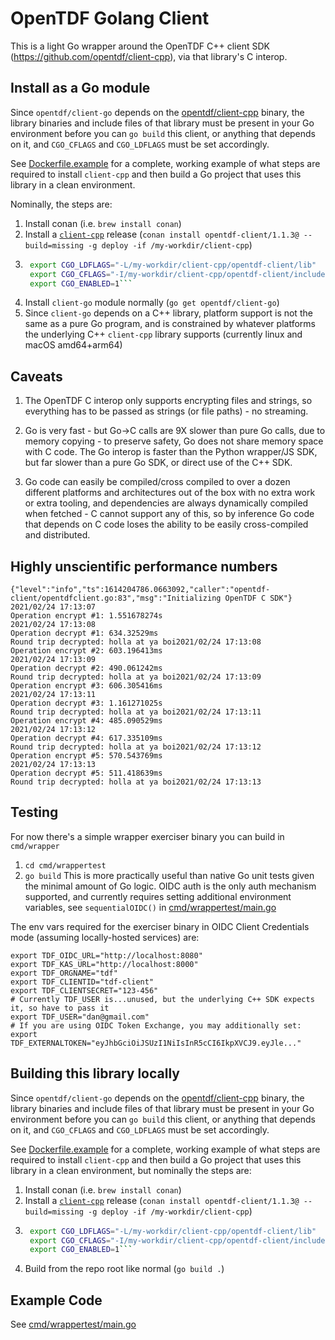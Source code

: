 # OpenTDF Golang Client

This is a light Go wrapper around the OpenTDF C++ client SDK (https://github.com/opentdf/client-cpp), via that library's C interop.

## Install as a Go module

Since `opentdf/client-go` depends on the [opentdf/client-cpp](https://github.com/opentdf/client-cpp) binary, the library binaries and include files of that library
must be present in your Go environment before you can `go build` this client, or anything that depends on it, and `CGO_CFLAGS` and `CGO_LDFLAGS` must be set accordingly.

See [Dockerfile.example](./Dockerfile.example) for a complete, working example of what steps are required to install `client-cpp` and then build a Go project that uses this library in a clean environment.

Nominally, the steps are: 
1. Install conan (i.e. `brew install conan`)
1. Install a [`client-cpp`](https://github.com/opentdf/client-cpp) release (`conan install opentdf-client/1.1.3@ --build=missing -g deploy -if /my-workdir/client-cpp`)
1. ```sh
    export CGO_LDFLAGS="-L/my-workdir/client-cpp/opentdf-client/lib"
    export CGO_CFLAGS="-I/my-workdir/client-cpp/opentdf-client/include"
    export CGO_ENABLED=1```
1. Install `client-go` module normally (`go get opentdf/client-go`)
1. Since `client-go` depends on a C++ library, platform support is not the same as a pure Go program, and is constrained by whatever platforms the underlying C++ `client-cpp` library supports (currently linux and macOS amd64+arm64)

## Caveats

1. The OpenTDF C interop only supports encrypting files and strings, so everything has to be passed as strings (or file paths) - no streaming.

1. Go is very fast - but Go->C calls are 9X slower than pure Go calls, due to memory copying - to preserve safety, Go does not share memory space with C code. The Go interop is faster than the Python wrapper/JS SDK, but far slower than a pure Go SDK, or direct use of the C++ SDK.

1. Go code can easily be compiled/cross compiled to over a dozen different platforms and architectures out of the box with no extra work or extra tooling, and dependencies are always dynamically compiled when fetched - C cannot support any of this, so by inference Go code that depends on C code loses the ability to be easily cross-compiled and distributed.

## Highly unscientific performance numbers

    {"level":"info","ts":1614204786.0663092,"caller":"opentdf-client/opentdfclient.go:83","msg":"Initializing OpenTDF C SDK"}
    2021/02/24 17:13:07
    Operation encrypt #1: 1.551678274s
    2021/02/24 17:13:08
    Operation decrypt #1: 634.32529ms
    Round trip decrypted: holla at ya boi2021/02/24 17:13:08
    Operation encrypt #2: 603.196413ms
    2021/02/24 17:13:09
    Operation decrypt #2: 490.061242ms
    Round trip decrypted: holla at ya boi2021/02/24 17:13:09
    Operation encrypt #3: 606.305416ms
    2021/02/24 17:13:11
    Operation decrypt #3: 1.161271025s
    Round trip decrypted: holla at ya boi2021/02/24 17:13:11
    Operation encrypt #4: 485.090529ms
    2021/02/24 17:13:12
    Operation decrypt #4: 617.335109ms
    Round trip decrypted: holla at ya boi2021/02/24 17:13:12
    Operation encrypt #5: 570.543769ms
    2021/02/24 17:13:13
    Operation decrypt #5: 511.418639ms
    Round trip decrypted: holla at ya boi2021/02/24 17:13:13
  
## Testing

For now there's a simple wrapper exerciser binary you can build in `cmd/wrapper`

1. `cd cmd/wrappertest`
1. `go build`
This is more practically useful than native Go unit tests given the minimal amount of Go logic.
OIDC auth is the only auth mechanism supported, and currently requires setting additional environment variables, see `sequentialOIDC()` in [cmd/wrappertest/main.go](cmd/wrappertest/main.go)

The env vars required for the exerciser binary in OIDC Client Credentials mode (assuming locally-hosted services) are:

```shell
export TDF_OIDC_URL="http://localhost:8080"
export TDF_KAS_URL="http://localhost:8000"
export TDF_ORGNAME="tdf"
export TDF_CLIENTID="tdf-client"
export TDF_CLIENTSECRET="123-456"
# Currently TDF_USER is...unused, but the underlying C++ SDK expects it, so have to pass it
export TDF_USER="dan@gmail.com"
# If you are using OIDC Token Exchange, you may additionally set:
export TDF_EXTERNALTOKEN="eyJhbGciOiJSUzI1NiIsInR5cCI6IkpXVCJ9.eyJle..."
```

## Building this library locally

Since `opentdf/client-go` depends on the [opentdf/client-cpp](https://github.com/opentdf/client-cpp) binary, the library binaries and include files of that library
must be present in your Go environment before you can `go build` this client, or anything that depends on it, and `CGO_CFLAGS` and `CGO_LDFLAGS` must be set accordingly.

See [Dockerfile.example](./Dockerfile.example) for a complete, working example of what steps are required to install `client-cpp` and then build a Go project that uses this library in a clean environment,
but nominally the steps are: 
1. Install conan (i.e. `brew install conan`)
1. Install a [`client-cpp`](https://github.com/opentdf/client-cpp) release (`conan install opentdf-client/1.1.3@ --build=missing -g deploy -if /my-workdir/client-cpp`)
1. ```sh
    export CGO_LDFLAGS="-L/my-workdir/client-cpp/opentdf-client/lib"
    export CGO_CFLAGS="-I/my-workdir/client-cpp/opentdf-client/include"
    export CGO_ENABLED=1```
1. Build from the repo root like normal (`go build .`)

## Example Code

See [cmd/wrappertest/main.go](./cmd/wrappertest/main.go)
